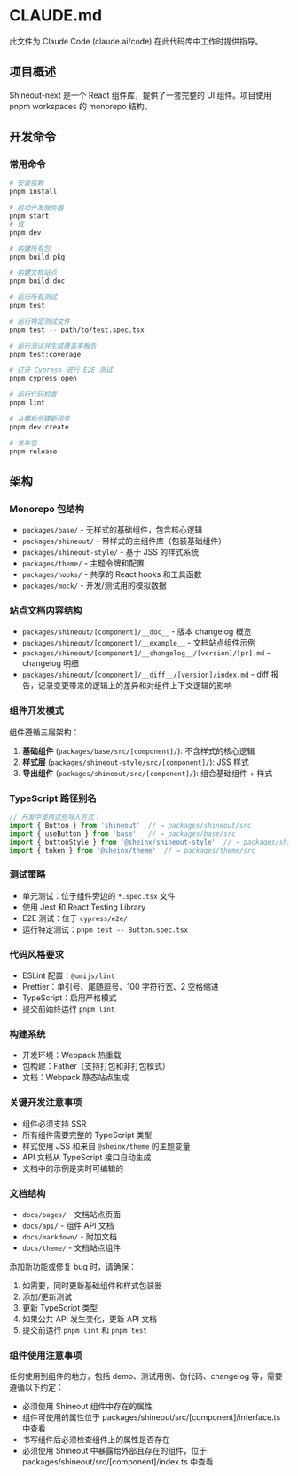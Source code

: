 # CLAUDE.md

此文件为 Claude Code (claude.ai/code) 在此代码库中工作时提供指导。

## 项目概述

Shineout-next 是一个 React 组件库，提供了一套完整的 UI 组件。项目使用 pnpm workspaces 的 monorepo 结构。

## 开发命令

### 常用命令
```bash
# 安装依赖
pnpm install

# 启动开发服务器
pnpm start
# 或
pnpm dev

# 构建所有包
pnpm build:pkg

# 构建文档站点
pnpm build:doc

# 运行所有测试
pnpm test

# 运行特定测试文件
pnpm test -- path/to/test.spec.tsx

# 运行测试并生成覆盖率报告
pnpm test:coverage

# 打开 Cypress 进行 E2E 测试
pnpm cypress:open

# 运行代码检查
pnpm lint

# 从模板创建新组件
pnpm dev:create

# 发布包
pnpm release
```

## 架构

### Monorepo 包结构
- `packages/base/` - 无样式的基础组件，包含核心逻辑
- `packages/shineout/` - 带样式的主组件库（包装基础组件）
- `packages/shineout-style/` - 基于 JSS 的样式系统
- `packages/theme/` - 主题令牌和配置
- `packages/hooks/` - 共享的 React hooks 和工具函数
- `packages/mock/` - 开发/测试用的模拟数据

### 站点文档内容结构
- `packages/shineout/[component]/__doc__` - 版本 changelog 概览
- `packages/shineout/[component]/__example__` - 文档站点组件示例
- `packages/shineout/[component]/__changelog__/[version]/[pr].md` - changelog 明细
- `packages/shineout/[component]/__diff__/[version]/index.md` - diff 报告，记录变更带来的逻辑上的差异和对组件上下文逻辑的影响

### 组件开发模式
组件遵循三层架构：
1. **基础组件** (`packages/base/src/[component]/`): 不含样式的核心逻辑
2. **样式层** (`packages/shineout-style/src/[component]/`): JSS 样式
3. **导出组件** (`packages/shineout/src/[component]/`): 组合基础组件 + 样式

### TypeScript 路径别名
```typescript
// 开发中使用这些导入方式：
import { Button } from 'shineout'  // → packages/shineout/src
import { useButton } from 'base'   // → packages/base/src
import { buttonStyle } from '@sheinx/shineout-style'  // → packages/shineout-style/src
import { token } from '@sheinx/theme'  // → packages/theme/src
```

### 测试策略
- 单元测试：位于组件旁边的 `*.spec.tsx` 文件
- 使用 Jest 和 React Testing Library
- E2E 测试：位于 `cypress/e2e/`
- 运行特定测试：`pnpm test -- Button.spec.tsx`

### 代码风格要求
- ESLint 配置：`@umijs/lint`
- Prettier：单引号、尾随逗号、100 字符行宽、2 空格缩进
- TypeScript：启用严格模式
- 提交前始终运行 `pnpm lint`

### 构建系统
- 开发环境：Webpack 热重载
- 包构建：Father（支持打包和非打包模式）
- 文档：Webpack 静态站点生成

### 关键开发注意事项
- 组件必须支持 SSR
- 所有组件需要完整的 TypeScript 类型
- 样式使用 JSS 和来自 `@sheinx/theme` 的主题变量
- API 文档从 TypeScript 接口自动生成
- 文档中的示例是实时可编辑的

### 文档结构
- `docs/pages/` - 文档站点页面
- `docs/api/` - 组件 API 文档
- `docs/markdown/` - 附加文档
- `docs/theme/` - 文档站点组件

添加新功能或修复 bug 时，请确保：
1. 如需要，同时更新基础组件和样式包装器
2. 添加/更新测试
3. 更新 TypeScript 类型
4. 如果公共 API 发生变化，更新 API 文档
5. 提交前运行 `pnpm lint` 和 `pnpm test`

### 组件使用注意事项
任何使用到组件的地方，包括 demo、测试用例、伪代码、changelog 等，需要遵循以下约定：
- 必须使用 Shineout 组件中存在的属性
- 组件可使用的属性位于 packages/shineout/src/[component]/interface.ts 中查看
- 书写组件后必须检查组件上的属性是否存在
- 必须使用 Shineout 中暴露给外部且存在的组件，位于 packages/shineout/src/[component]/index.ts 中查看
